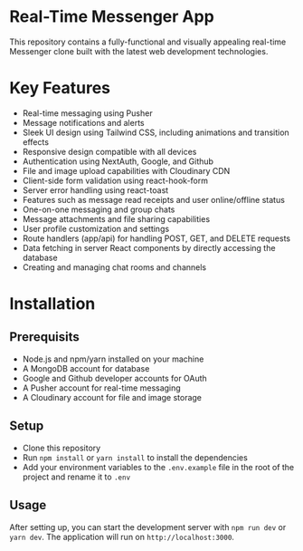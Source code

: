 # Real-Time Messenger App
This repository contains a fully-functional and visually appealing real-time Messenger clone built with the latest web development technologies.

# Key Features
* Real-time messaging using Pusher
* Message notifications and alerts
* Sleek UI design using Tailwind CSS, including animations and transition effects
* Responsive design compatible with all devices
* Authentication using NextAuth, Google, and Github
* File and image upload capabilities with Cloudinary CDN
* Client-side form validation using react-hook-form
* Server error handling using react-toast
* Features such as message read receipts and user online/offline status
* One-on-one messaging and group chats
* Message attachments and file sharing capabilities
* User profile customization and settings
* Route handlers (app/api) for handling POST, GET, and DELETE requests
* Data fetching in server React components by directly accessing the database
* Creating and managing chat rooms and channels

# Installation

## Prerequisits 
* Node.js and npm/yarn installed on your machine
* A MongoDB account for database
* Google and Github developer accounts for OAuth
* A Pusher account for real-time messaging
* A Cloudinary account for file and image storage

## Setup
* Clone this repository
* Run `npm install` or `yarn install` to install the dependencies
* Add your environment variables to the `.env.example` file in the root of the project and rename it to `.env`

## Usage
After setting up, you can start the development server with `npm run dev` or `yarn dev`. The application will run on `http://localhost:3000`.
